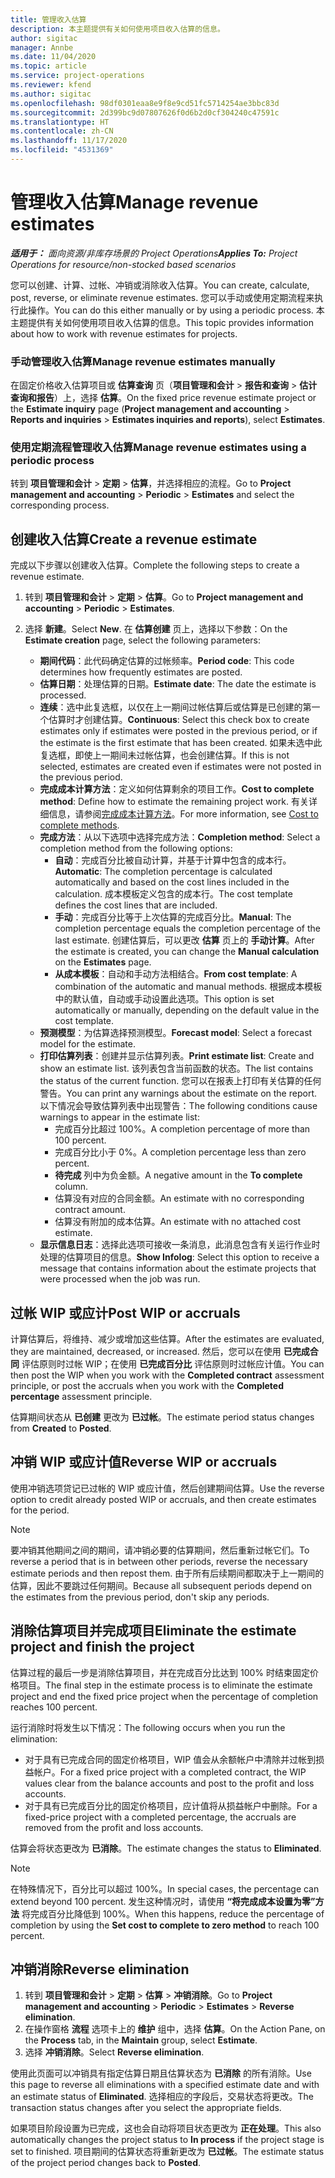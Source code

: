 ```yaml
---
title: 管理收入估算
description: 本主题提供有关如何使用项目收入估算的信息。
author: sigitac
manager: Annbe
ms.date: 11/04/2020
ms.topic: article
ms.service: project-operations
ms.reviewer: kfend
ms.author: sigitac
ms.openlocfilehash: 98df0301eaa8e9f8e9cd51fc5714254ae3bbc83d
ms.sourcegitcommit: 2d399bc9d07807626f0d6b2d0cf304240c47591c
ms.translationtype: HT
ms.contentlocale: zh-CN
ms.lasthandoff: 11/17/2020
ms.locfileid: "4531369"
---
```

# <a name="manage-revenue-estimates"></a><span data-ttu-id="5c591-103">管理收入估算</span><span class="sxs-lookup"><span data-stu-id="5c591-103">Manage revenue estimates</span></span>

<span data-ttu-id="5c591-104">_**适用于：** 面向资源/非库存场景的 Project Operations_</span><span class="sxs-lookup"><span data-stu-id="5c591-104">_**Applies To:** Project Operations for resource/non-stocked based scenarios_</span></span>

<span data-ttu-id="5c591-105">您可以创建、计算、过帐、冲销或消除收入估算。</span><span class="sxs-lookup"><span data-stu-id="5c591-105">You can create, calculate, post, reverse, or eliminate revenue estimates.</span></span> <span data-ttu-id="5c591-106">您可以手动或使用定期流程来执行此操作。</span><span class="sxs-lookup"><span data-stu-id="5c591-106">You can do this either manually or by using a periodic process.</span></span> <span data-ttu-id="5c591-107">本主题提供有关如何使用项目收入估算的信息。</span><span class="sxs-lookup"><span data-stu-id="5c591-107">This topic provides information about how to work with revenue estimates for projects.</span></span>

### <a name="manage-revenue-estimates-manually"></a><span data-ttu-id="5c591-108">手动管理收入估算</span><span class="sxs-lookup"><span data-stu-id="5c591-108">Manage revenue estimates manually</span></span>

<span data-ttu-id="5c591-109">在固定价格收入估算项目或 **估算查询** 页（**项目管理和会计** > **报告和查询** > **估计查询和报告**）上，选择 **估算**。</span><span class="sxs-lookup"><span data-stu-id="5c591-109">On the fixed price revenue estimate project or the **Estimate inquiry** page (**Project management and accounting** > **Reports and inquiries** > **Estimates inquiries and reports**), select **Estimates**.</span></span>

### <a name="manage-revenue-estimates-using-a-periodic-process"></a><span data-ttu-id="5c591-110">使用定期流程管理收入估算</span><span class="sxs-lookup"><span data-stu-id="5c591-110">Manage revenue estimates using a periodic process</span></span>

<span data-ttu-id="5c591-111">转到 **项目管理和会计** > **定期** > **估算**，并选择相应的流程。</span><span class="sxs-lookup"><span data-stu-id="5c591-111">Go to **Project management and accounting** > **Periodic** > **Estimates** and select the corresponding process.</span></span>

## <a name="create-a-revenue-estimate"></a><span data-ttu-id="5c591-112">创建收入估算</span><span class="sxs-lookup"><span data-stu-id="5c591-112">Create a revenue estimate</span></span>

<span data-ttu-id="5c591-113">完成以下步骤以创建收入估算。</span><span class="sxs-lookup"><span data-stu-id="5c591-113">Complete the following steps to create a revenue estimate.</span></span> 

1. <span data-ttu-id="5c591-114">转到 **项目管理和会计** > **定期** > **估算**。</span><span class="sxs-lookup"><span data-stu-id="5c591-114">Go to **Project management and accounting** > **Periodic** > **Estimates**.</span></span>
2. <span data-ttu-id="5c591-115">选择 **新建**。</span><span class="sxs-lookup"><span data-stu-id="5c591-115">Select **New**.</span></span> <span data-ttu-id="5c591-116">在 **估算创建** 页上，选择以下参数：</span><span class="sxs-lookup"><span data-stu-id="5c591-116">On the **Estimate creation** page, select the following parameters:</span></span>

   - <span data-ttu-id="5c591-117">**期间代码**：此代码确定估算的过帐频率。</span><span class="sxs-lookup"><span data-stu-id="5c591-117">**Period code**: This code determines how frequently estimates are posted.</span></span>
   - <span data-ttu-id="5c591-118">**估算日期**：处理估算的日期。</span><span class="sxs-lookup"><span data-stu-id="5c591-118">**Estimate date**: The date the estimate is processed.</span></span>
   - <span data-ttu-id="5c591-119">**连续**：选中此复选框，以仅在上一期间过帐估算后或估算是已创建的第一个估算时才创建估算。</span><span class="sxs-lookup"><span data-stu-id="5c591-119">**Continuous**: Select this check box to create estimates only if estimates were posted in the previous period, or if the estimate is the first estimate that has been created.</span></span> <span data-ttu-id="5c591-120">如果未选中此复选框，即使上一期间未过帐估算，也会创建估算。</span><span class="sxs-lookup"><span data-stu-id="5c591-120">If this is not selected, estimates are created even if estimates were not posted in the previous period.</span></span>
   - <span data-ttu-id="5c591-121">**完成成本计算方法**：定义如何估算剩余的项目工作。</span><span class="sxs-lookup"><span data-stu-id="5c591-121">**Cost to complete method**: Define how to estimate the remaining project work.</span></span> <span data-ttu-id="5c591-122">有关详细信息，请参阅[完成成本计算方法](cost-complete-methods.md)。</span><span class="sxs-lookup"><span data-stu-id="5c591-122">For more information, see [Cost to complete methods](cost-complete-methods.md).</span></span>
   - <span data-ttu-id="5c591-123">**完成方法**：从以下选项中选择完成方法：</span><span class="sxs-lookup"><span data-stu-id="5c591-123">**Completion method**: Select a completion method from the following options:</span></span>
     - <span data-ttu-id="5c591-124">**自动**：完成百分比被自动计算，并基于计算中包含的成本行。</span><span class="sxs-lookup"><span data-stu-id="5c591-124">**Automatic**: The completion percentage is calculated automatically and based on the cost lines included in the calculation.</span></span> <span data-ttu-id="5c591-125">成本模板定义包含的成本行。</span><span class="sxs-lookup"><span data-stu-id="5c591-125">The cost template defines the cost lines that are included.</span></span>
     - <span data-ttu-id="5c591-126">**手动**：完成百分比等于上次估算的完成百分比。</span><span class="sxs-lookup"><span data-stu-id="5c591-126">**Manual**: The completion percentage equals the completion percentage of the last estimate.</span></span> <span data-ttu-id="5c591-127">创建估算后，可以更改 **估算** 页上的 **手动计算**。</span><span class="sxs-lookup"><span data-stu-id="5c591-127">After the estimate is created, you can change the **Manual calculation** on the **Estimates** page.</span></span>
     - <span data-ttu-id="5c591-128">**从成本模板**：自动和手动方法相结合。</span><span class="sxs-lookup"><span data-stu-id="5c591-128">**From cost template**: A combination of the automatic and manual methods.</span></span> <span data-ttu-id="5c591-129">根据成本模板中的默认值，自动或手动设置此选项。</span><span class="sxs-lookup"><span data-stu-id="5c591-129">This option is set automatically or manually, depending on the default value in the cost template.</span></span>
   - <span data-ttu-id="5c591-130">**预测模型**：为估算选择预测模型。</span><span class="sxs-lookup"><span data-stu-id="5c591-130">**Forecast model**: Select a forecast model for the estimate.</span></span>
   - <span data-ttu-id="5c591-131">**打印估算列表**：创建并显示估算列表。</span><span class="sxs-lookup"><span data-stu-id="5c591-131">**Print estimate list**: Create and show an estimate list.</span></span> <span data-ttu-id="5c591-132">该列表包含当前函数的状态。</span><span class="sxs-lookup"><span data-stu-id="5c591-132">The list contains the status of the current function.</span></span> <span data-ttu-id="5c591-133">您可以在报表上打印有关估算的任何警告。</span><span class="sxs-lookup"><span data-stu-id="5c591-133">You can print any warnings about the estimate on the report.</span></span> <span data-ttu-id="5c591-134">以下情况会导致估算列表中出现警告：</span><span class="sxs-lookup"><span data-stu-id="5c591-134">The following conditions cause warnings to appear in the estimate list:</span></span>
     - <span data-ttu-id="5c591-135">完成百分比超过 100%。</span><span class="sxs-lookup"><span data-stu-id="5c591-135">A completion percentage of more than 100 percent.</span></span>
     - <span data-ttu-id="5c591-136">完成百分比小于 0%。</span><span class="sxs-lookup"><span data-stu-id="5c591-136">A completion percentage less than zero percent.</span></span>
     - <span data-ttu-id="5c591-137">**待完成** 列中为负金额。</span><span class="sxs-lookup"><span data-stu-id="5c591-137">A negative amount in the **To complete** column.</span></span>
     - <span data-ttu-id="5c591-138">估算没有对应的合同金额。</span><span class="sxs-lookup"><span data-stu-id="5c591-138">An estimate with no corresponding contract amount.</span></span>
     - <span data-ttu-id="5c591-139">估算没有附加的成本估算。</span><span class="sxs-lookup"><span data-stu-id="5c591-139">An estimate with no attached cost estimate.</span></span>
   - <span data-ttu-id="5c591-140">**显示信息日志**：选择此选项可接收一条消息，此消息包含有关运行作业时处理的估算项目的信息。</span><span class="sxs-lookup"><span data-stu-id="5c591-140">**Show Infolog**: Select this option to receive a message that contains information about the estimate projects that were processed when the job was run.</span></span>


## <a name="post-wip-or-accruals"></a><span data-ttu-id="5c591-141">过帐 WIP 或应计</span><span class="sxs-lookup"><span data-stu-id="5c591-141">Post WIP or accruals</span></span>

<span data-ttu-id="5c591-142">计算估算后，将维持、减少或增加这些估算。</span><span class="sxs-lookup"><span data-stu-id="5c591-142">After the estimates are evaluated, they are maintained, decreased, or increased.</span></span> <span data-ttu-id="5c591-143">然后，您可以在使用 **已完成合同** 评估原则时过帐 WIP；在使用 **已完成百分比** 评估原则时过帐应计值。</span><span class="sxs-lookup"><span data-stu-id="5c591-143">You can then post the WIP when you work with the **Completed contract** assessment principle, or post the accruals when you work with the **Completed percentage** assessment principle.</span></span>
  
<span data-ttu-id="5c591-144">估算期间状态从 **已创建** 更改为 **已过帐**。</span><span class="sxs-lookup"><span data-stu-id="5c591-144">The estimate period status changes from **Created** to **Posted**.</span></span>

## <a name="reverse-wip-or-accruals"></a><span data-ttu-id="5c591-145">冲销 WIP 或应计值</span><span class="sxs-lookup"><span data-stu-id="5c591-145">Reverse WIP or accruals</span></span>

<span data-ttu-id="5c591-146">使用冲销选项贷记已过帐的 WIP 或应计值，然后创建期间估算。</span><span class="sxs-lookup"><span data-stu-id="5c591-146">Use the reverse option to credit already posted WIP or accruals, and then create estimates for the period.</span></span>

> [!NOTE]
> <span data-ttu-id="5c591-147">要冲销其他期间之间的期间，请冲销必要的估算期间，然后重新过帐它们。</span><span class="sxs-lookup"><span data-stu-id="5c591-147">To reverse a period that is in between other periods, reverse the necessary estimate periods and then repost them.</span></span> <span data-ttu-id="5c591-148">由于所有后续期间都取决于上一期间的估算，因此不要跳过任何期间。</span><span class="sxs-lookup"><span data-stu-id="5c591-148">Because all subsequent periods depend on the estimates from the previous period, don't skip any periods.</span></span>

## <a name="eliminate-the-estimate-project-and-finish-the-project"></a><span data-ttu-id="5c591-149">消除估算项目并完成项目</span><span class="sxs-lookup"><span data-stu-id="5c591-149">Eliminate the estimate project and finish the project</span></span>

<span data-ttu-id="5c591-150">估算过程的最后一步是消除估算项目，并在完成百分比达到 100% 时结束固定价格项目。</span><span class="sxs-lookup"><span data-stu-id="5c591-150">The final step in the estimate process is to eliminate the estimate project and end the fixed price project when the percentage of completion reaches 100 percent.</span></span>

<span data-ttu-id="5c591-151">运行消除时将发生以下情况：</span><span class="sxs-lookup"><span data-stu-id="5c591-151">The following occurs when you run the elimination:</span></span>

- <span data-ttu-id="5c591-152">对于具有已完成合同的固定价格项目，WIP 值会从余额帐户中清除并过帐到损益帐户。</span><span class="sxs-lookup"><span data-stu-id="5c591-152">For a fixed price project with a completed contract, the WIP values clear from the balance accounts and post to the profit and loss accounts.</span></span>
- <span data-ttu-id="5c591-153">对于具有已完成百分比的固定价格项目，应计值将从损益帐户中删除。</span><span class="sxs-lookup"><span data-stu-id="5c591-153">For a fixed-price project with a completed percentage, the accruals are removed from the profit and loss accounts.</span></span>

<span data-ttu-id="5c591-154">估算会将状态更改为 **已消除**。</span><span class="sxs-lookup"><span data-stu-id="5c591-154">The estimate changes the status to **Eliminated**.</span></span>

> [!NOTE]
> <span data-ttu-id="5c591-155">在特殊情况下，百分比可以超过 100%。</span><span class="sxs-lookup"><span data-stu-id="5c591-155">In special cases, the percentage can extend beyond 100 percent.</span></span> <span data-ttu-id="5c591-156">发生这种情况时，请使用 **“将完成成本设置为零”方法** 将完成百分比降低到 100%。</span><span class="sxs-lookup"><span data-stu-id="5c591-156">When this happens, reduce the percentage of completion by using the **Set cost to complete to zero method** to reach 100 percent.</span></span>

## <a name="reverse-elimination"></a><span data-ttu-id="5c591-157">冲销消除</span><span class="sxs-lookup"><span data-stu-id="5c591-157">Reverse elimination</span></span>

1. <span data-ttu-id="5c591-158">转到 **项目管理和会计** > **定期** > **估算** > **冲销消除**。</span><span class="sxs-lookup"><span data-stu-id="5c591-158">Go to **Project management and accounting** > **Periodic** > **Estimates** > **Reverse elimination**.</span></span> 
2. <span data-ttu-id="5c591-159">在操作窗格 **流程** 选项卡上的 **维护** 组中，选择 **估算**。</span><span class="sxs-lookup"><span data-stu-id="5c591-159">On the Action Pane, on the **Process** tab, in the **Maintain** group, select **Estimate**.</span></span> 
3. <span data-ttu-id="5c591-160">选择 **冲销消除**。</span><span class="sxs-lookup"><span data-stu-id="5c591-160">Select **Reverse elimination**.</span></span>

<span data-ttu-id="5c591-161">使用此页面可以冲销具有指定估算日期且估算状态为 **已消除** 的所有消除。</span><span class="sxs-lookup"><span data-stu-id="5c591-161">Use this page to reverse all eliminations with a specified estimate date and with an estimate status of **Eliminated**.</span></span> <span data-ttu-id="5c591-162">选择相应的字段后，交易状态将更改。</span><span class="sxs-lookup"><span data-stu-id="5c591-162">The transaction status changes after you select the appropriate fields.</span></span>

<span data-ttu-id="5c591-163">如果项目阶段设置为已完成，这也会自动将项目状态更改为 **正在处理**。</span><span class="sxs-lookup"><span data-stu-id="5c591-163">This also automatically changes the project status to **In process** if the project stage is set to finished.</span></span> <span data-ttu-id="5c591-164">项目期间的估算状态将重新更改为 **已过帐**。</span><span class="sxs-lookup"><span data-stu-id="5c591-164">The estimate status of the project period changes back to **Posted**.</span></span>
